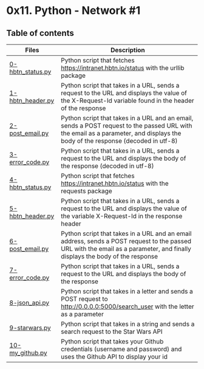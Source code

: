 # 0x11. Python - Network #1

## Table of contents
Files | Description
----- | -----------
[0-hbtn_status.py](./0-hbtn_status.py) | Python script that fetches https://intranet.hbtn.io/status with the urllib package
[1-hbtn_header.py](./1-hbtn_header.py) | Python script that takes in a URL, sends a request to the URL and displays the value of the X-Request-Id variable found in the header of the response
[2-post_email.py](./2-post_email.py) | Python script that takes in a URL and an email, sends a POST request to the passed URL with the email as a parameter, and displays the body of the response (decoded in utf-8)
[3-error_code.py](./3-error_code.py) | Python script that takes in a URL, sends a request to the URL and displays the body of the response (decoded in utf-8)
[4-hbtn_status.py](./4-hbtn_status.py) | Python script that fetches https://intranet.hbtn.io/status with the requests package
[5-hbtn_header.py](./5-hbtn_header.py) | Python script that takes in a URL, sends a request to the URL and displays the value of the variable X-Request-Id in the response header
[6-post_email.py](./6-post_email.py) | Python script that takes in a URL and an email address, sends a POST request to the passed URL with the email as a parameter, and finally displays the body of the response
[7-error_code.py](./7-error_code.py) | Python script that takes in a URL, sends a request to the URL and displays the body of the response
[8-json_api.py](./8-json_api.py) | Python script that takes in a letter and sends a POST request to http://0.0.0.0:5000/search_user with the letter as a parameter
[9-starwars.py](./9-starwars.py) | Python script that takes in a string and sends a search request to the Star Wars API
[10-my_github.py](./10-my_github.py) | Python script that takes your Github credentials (username and password) and uses the Github API to display your id
